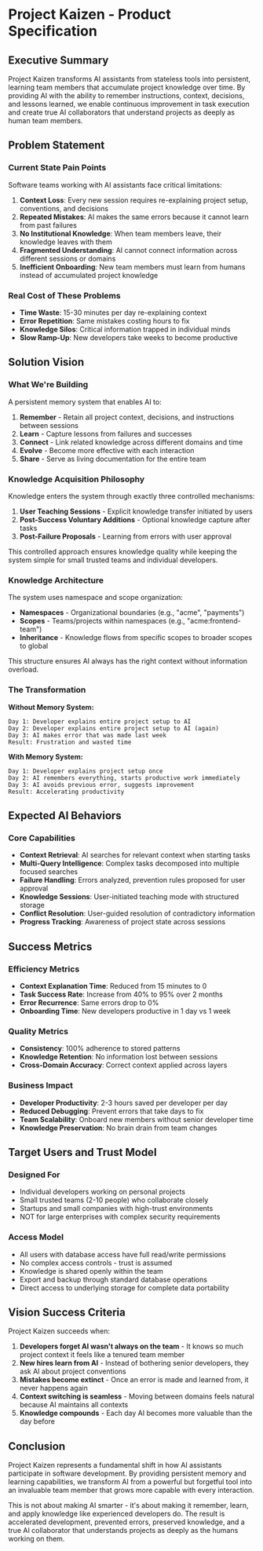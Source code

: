 # Project Kaizen - Product Specification

## Executive Summary

Project Kaizen transforms AI assistants from stateless tools into persistent, learning team members that accumulate project knowledge over time. By providing AI with the ability to remember instructions, context, decisions, and lessons learned, we enable continuous improvement in task execution and create true AI collaborators that understand projects as deeply as human team members.

## Problem Statement

### Current State Pain Points

Software teams working with AI assistants face critical limitations:

1. **Context Loss**: Every new session requires re-explaining project setup, conventions, and decisions
2. **Repeated Mistakes**: AI makes the same errors because it cannot learn from past failures
3. **No Institutional Knowledge**: When team members leave, their knowledge leaves with them
4. **Fragmented Understanding**: AI cannot connect information across different sessions or domains
5. **Inefficient Onboarding**: New team members must learn from humans instead of accumulated project knowledge

### Real Cost of These Problems

- **Time Waste**: 15-30 minutes per day re-explaining context
- **Error Repetition**: Same mistakes costing hours to fix
- **Knowledge Silos**: Critical information trapped in individual minds
- **Slow Ramp-Up**: New developers take weeks to become productive

## Solution Vision

### What We're Building

A persistent memory system that enables AI to:

1. **Remember** - Retain all project context, decisions, and instructions between sessions
2. **Learn** - Capture lessons from failures and successes
3. **Connect** - Link related knowledge across different domains and time
4. **Evolve** - Become more effective with each interaction
5. **Share** - Serve as living documentation for the entire team

### Knowledge Acquisition Philosophy

Knowledge enters the system through exactly three controlled mechanisms:

1. **User Teaching Sessions** - Explicit knowledge transfer initiated by users
2. **Post-Success Voluntary Additions** - Optional knowledge capture after tasks
3. **Post-Failure Proposals** - Learning from errors with user approval

This controlled approach ensures knowledge quality while keeping the system simple for small trusted teams and individual developers.

### Knowledge Architecture

The system uses namespace and scope organization:
- **Namespaces** - Organizational boundaries (e.g., "acme", "payments")  
- **Scopes** - Teams/projects within namespaces (e.g., "acme:frontend-team")
- **Inheritance** - Knowledge flows from specific scopes to broader scopes to global

This structure ensures AI always has the right context without information overload.

### The Transformation

**Without Memory System:**
```
Day 1: Developer explains entire project setup to AI
Day 2: Developer explains entire project setup to AI (again)
Day 3: AI makes error that was made last week
Result: Frustration and wasted time
```

**With Memory System:**
```
Day 1: Developer explains project setup once
Day 2: AI remembers everything, starts productive work immediately
Day 3: AI avoids previous error, suggests improvement
Result: Accelerating productivity
```

## Expected AI Behaviors

### Core Capabilities
- **Context Retrieval**: AI searches for relevant context when starting tasks
- **Multi-Query Intelligence**: Complex tasks decomposed into multiple focused searches
- **Failure Handling**: Errors analyzed, prevention rules proposed for user approval
- **Knowledge Sessions**: User-initiated teaching mode with structured storage
- **Conflict Resolution**: User-guided resolution of contradictory information
- **Progress Tracking**: Awareness of project state across sessions

## Success Metrics

### Efficiency Metrics
- **Context Explanation Time**: Reduced from 15 minutes to 0
- **Task Success Rate**: Increase from 40% to 95% over 2 months
- **Error Recurrence**: Same errors drop to 0%
- **Onboarding Time**: New developers productive in 1 day vs 1 week

### Quality Metrics
- **Consistency**: 100% adherence to stored patterns
- **Knowledge Retention**: No information lost between sessions
- **Cross-Domain Accuracy**: Correct context applied across layers

### Business Impact
- **Developer Productivity**: 2-3 hours saved per developer per day
- **Reduced Debugging**: Prevent errors that take days to fix
- **Team Scalability**: Onboard new members without senior developer time
- **Knowledge Preservation**: No brain drain from team changes

## Target Users and Trust Model

### Designed For
- Individual developers working on personal projects
- Small trusted teams (2-10 people) who collaborate closely
- Startups and small companies with high-trust environments
- NOT for large enterprises with complex security requirements

### Access Model
- All users with database access have full read/write permissions
- No complex access controls - trust is assumed
- Knowledge is shared openly within the team
- Export and backup through standard database operations
- Direct access to underlying storage for complete data portability

## Vision Success Criteria

Project Kaizen succeeds when:

1. **Developers forget AI wasn't always on the team** - It knows so much project context it feels like a tenured team member
2. **New hires learn from AI** - Instead of bothering senior developers, they ask AI about project conventions
3. **Mistakes become extinct** - Once an error is made and learned from, it never happens again
4. **Context switching is seamless** - Moving between domains feels natural because AI maintains all contexts
5. **Knowledge compounds** - Each day AI becomes more valuable than the day before

## Conclusion

Project Kaizen represents a fundamental shift in how AI assistants participate in software development. By providing persistent memory and learning capabilities, we transform AI from a powerful but forgetful tool into an invaluable team member that grows more capable with every interaction.

This is not about making AI smarter - it's about making it remember, learn, and apply knowledge like experienced developers do. The result is accelerated development, prevented errors, preserved knowledge, and a true AI collaborator that understands projects as deeply as the humans working on them.

